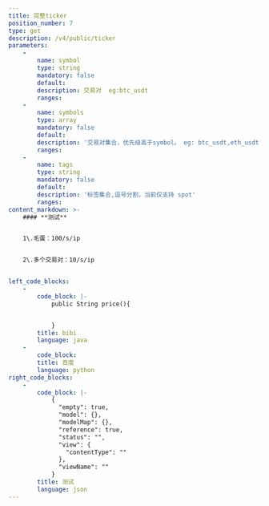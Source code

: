 ```yaml
---
title: 完整ticker
position_number: 7
type: get
description: /v4/public/ticker
parameters:
    -
        name: symbol
        type: string
        mandatory: false
        default:
        description: 交易对  eg:btc_usdt
        ranges:
    -
        name: symbols
        type: array
        mandatory: false
        default:
        description: '交易对集合，优先级高于symbol。 eg: btc_usdt,eth_usdt'
        ranges:
    -
        name: tags
        type: string
        mandatory: false
        default:
        description: '标签集合,逗号分割，当前仅支持 spot'
        ranges:
content_markdown: >-
    #### **测试**


    1\.毛蛋：100/s/ip


    2\.多个交易对：10/s/ip


left_code_blocks:
    -
        code_block: |-
            public String price(){


            }
        title: bibi
        language: java
    -
        code_block:
        title: 百度
        language: python
right_code_blocks:
    -
        code_block: |-
            {
              "empty": true,
              "model": {},
              "modelMap": {},
              "reference": true,
              "status": "",
              "view": {
                "contentType": ""
              },
              "viewName": ""
            }
        title: 测试
        language: json
---
```

